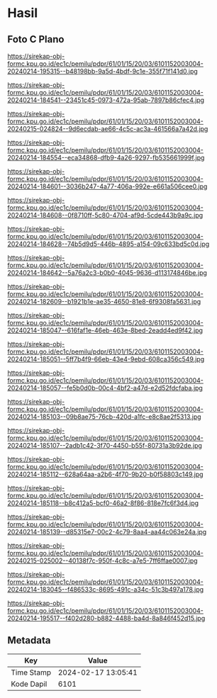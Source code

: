 # Hasil

## Foto C Plano

https://sirekap-obj-formc.kpu.go.id/ec1c/pemilu/pdpr/61/01/15/20/03/6101152003004-20240214-195315--b48198bb-9a5d-4bdf-9c1e-355f71f141d0.jpg

https://sirekap-obj-formc.kpu.go.id/ec1c/pemilu/pdpr/61/01/15/20/03/6101152003004-20240214-184541--23451c45-0973-472a-95ab-7897b86cfec4.jpg

https://sirekap-obj-formc.kpu.go.id/ec1c/pemilu/pdpr/61/01/15/20/03/6101152003004-20240215-024824--9d6ecdab-ae66-4c5c-ac3a-461566a7a42d.jpg

https://sirekap-obj-formc.kpu.go.id/ec1c/pemilu/pdpr/61/01/15/20/03/6101152003004-20240214-184554--eca34868-dfb9-4a26-9297-fb535661999f.jpg

https://sirekap-obj-formc.kpu.go.id/ec1c/pemilu/pdpr/61/01/15/20/03/6101152003004-20240214-184601--3036b247-4a77-406a-992e-e661a506cee0.jpg

https://sirekap-obj-formc.kpu.go.id/ec1c/pemilu/pdpr/61/01/15/20/03/6101152003004-20240214-184608--0f8710ff-5c80-4704-af9d-5cde443b9a9c.jpg

https://sirekap-obj-formc.kpu.go.id/ec1c/pemilu/pdpr/61/01/15/20/03/6101152003004-20240214-184628--74b5d9d5-446b-4895-a154-09c633bd5c0d.jpg

https://sirekap-obj-formc.kpu.go.id/ec1c/pemilu/pdpr/61/01/15/20/03/6101152003004-20240214-184642--5a76a2c3-b0b0-4045-9636-d113174846be.jpg

https://sirekap-obj-formc.kpu.go.id/ec1c/pemilu/pdpr/61/01/15/20/03/6101152003004-20240214-182609--b1921b1e-ae35-4650-81e8-6f9308fa5631.jpg

https://sirekap-obj-formc.kpu.go.id/ec1c/pemilu/pdpr/61/01/15/20/03/6101152003004-20240214-185047--616faf1e-46eb-463e-8bed-2eadd4ed9f42.jpg

https://sirekap-obj-formc.kpu.go.id/ec1c/pemilu/pdpr/61/01/15/20/03/6101152003004-20240214-185051--5ff7b4f9-66eb-43e4-9ebd-608ca356c549.jpg

https://sirekap-obj-formc.kpu.go.id/ec1c/pemilu/pdpr/61/01/15/20/03/6101152003004-20240214-185057--fe5b0d0b-00c4-4bf2-a47d-e2d52fdcfaba.jpg

https://sirekap-obj-formc.kpu.go.id/ec1c/pemilu/pdpr/61/01/15/20/03/6101152003004-20240214-185103--09b8ae75-76cb-420d-a1fc-e8c8ae2f5313.jpg

https://sirekap-obj-formc.kpu.go.id/ec1c/pemilu/pdpr/61/01/15/20/03/6101152003004-20240214-185107--2adb1c42-3f70-4450-b55f-80731a3b92de.jpg

https://sirekap-obj-formc.kpu.go.id/ec1c/pemilu/pdpr/61/01/15/20/03/6101152003004-20240214-185112--628a64aa-a2b6-4f70-9b20-b0f58803c149.jpg

https://sirekap-obj-formc.kpu.go.id/ec1c/pemilu/pdpr/61/01/15/20/03/6101152003004-20240214-185118--b8c412a5-bcf0-46a2-8f86-818e7fc6f3d4.jpg

https://sirekap-obj-formc.kpu.go.id/ec1c/pemilu/pdpr/61/01/15/20/03/6101152003004-20240214-185139--d85315e7-00c2-4c79-8aa4-aa44c063e24a.jpg

https://sirekap-obj-formc.kpu.go.id/ec1c/pemilu/pdpr/61/01/15/20/03/6101152003004-20240215-025002--40138f7c-950f-4c8c-a7e5-7ff6ffae0007.jpg

https://sirekap-obj-formc.kpu.go.id/ec1c/pemilu/pdpr/61/01/15/20/03/6101152003004-20240214-183045--f486533c-8695-491c-a34c-51c3b497a178.jpg

https://sirekap-obj-formc.kpu.go.id/ec1c/pemilu/pdpr/61/01/15/20/03/6101152003004-20240214-195517--f402d280-b882-4488-ba4d-8a846f452d15.jpg


## Metadata

| Key        | Value               |
| ---------- | ------------------- |
| Time Stamp | 2024-02-17 13:05:41 |
| Kode Dapil | 6101                |



